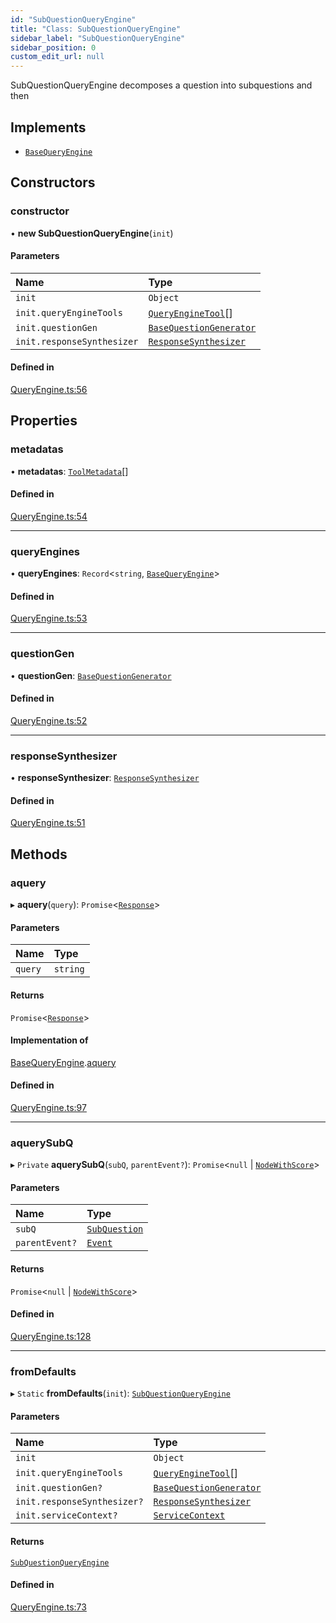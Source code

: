```yaml
---
id: "SubQuestionQueryEngine"
title: "Class: SubQuestionQueryEngine"
sidebar_label: "SubQuestionQueryEngine"
sidebar_position: 0
custom_edit_url: null
---
```


SubQuestionQueryEngine decomposes a question into subquestions and then

## Implements

- [`BaseQueryEngine`](../interfaces/BaseQueryEngine.md)

## Constructors

### constructor

• **new SubQuestionQueryEngine**(`init`)

#### Parameters

| Name | Type |
| :------ | :------ |
| `init` | `Object` |
| `init.queryEngineTools` | [`QueryEngineTool`](../interfaces/QueryEngineTool.md)[] |
| `init.questionGen` | [`BaseQuestionGenerator`](../interfaces/BaseQuestionGenerator.md) |
| `init.responseSynthesizer` | [`ResponseSynthesizer`](ResponseSynthesizer.md) |

#### Defined in

[QueryEngine.ts:56](https://github.com/run-llama/LlamaIndexTS/blob/f9f6dc6/packages/core/src/QueryEngine.ts#L56)

## Properties

### metadatas

• **metadatas**: [`ToolMetadata`](../interfaces/ToolMetadata.md)[]

#### Defined in

[QueryEngine.ts:54](https://github.com/run-llama/LlamaIndexTS/blob/f9f6dc6/packages/core/src/QueryEngine.ts#L54)

___

### queryEngines

• **queryEngines**: `Record`<`string`, [`BaseQueryEngine`](../interfaces/BaseQueryEngine.md)\>

#### Defined in

[QueryEngine.ts:53](https://github.com/run-llama/LlamaIndexTS/blob/f9f6dc6/packages/core/src/QueryEngine.ts#L53)

___

### questionGen

• **questionGen**: [`BaseQuestionGenerator`](../interfaces/BaseQuestionGenerator.md)

#### Defined in

[QueryEngine.ts:52](https://github.com/run-llama/LlamaIndexTS/blob/f9f6dc6/packages/core/src/QueryEngine.ts#L52)

___

### responseSynthesizer

• **responseSynthesizer**: [`ResponseSynthesizer`](ResponseSynthesizer.md)

#### Defined in

[QueryEngine.ts:51](https://github.com/run-llama/LlamaIndexTS/blob/f9f6dc6/packages/core/src/QueryEngine.ts#L51)

## Methods

### aquery

▸ **aquery**(`query`): `Promise`<[`Response`](Response.md)\>

#### Parameters

| Name | Type |
| :------ | :------ |
| `query` | `string` |

#### Returns

`Promise`<[`Response`](Response.md)\>

#### Implementation of

[BaseQueryEngine](../interfaces/BaseQueryEngine.md).[aquery](../interfaces/BaseQueryEngine.md#aquery)

#### Defined in

[QueryEngine.ts:97](https://github.com/run-llama/LlamaIndexTS/blob/f9f6dc6/packages/core/src/QueryEngine.ts#L97)

___

### aquerySubQ

▸ `Private` **aquerySubQ**(`subQ`, `parentEvent?`): `Promise`<``null`` \| [`NodeWithScore`](../interfaces/NodeWithScore.md)\>

#### Parameters

| Name | Type |
| :------ | :------ |
| `subQ` | [`SubQuestion`](../interfaces/SubQuestion.md) |
| `parentEvent?` | [`Event`](../interfaces/Event.md) |

#### Returns

`Promise`<``null`` \| [`NodeWithScore`](../interfaces/NodeWithScore.md)\>

#### Defined in

[QueryEngine.ts:128](https://github.com/run-llama/LlamaIndexTS/blob/f9f6dc6/packages/core/src/QueryEngine.ts#L128)

___

### fromDefaults

▸ `Static` **fromDefaults**(`init`): [`SubQuestionQueryEngine`](SubQuestionQueryEngine.md)

#### Parameters

| Name | Type |
| :------ | :------ |
| `init` | `Object` |
| `init.queryEngineTools` | [`QueryEngineTool`](../interfaces/QueryEngineTool.md)[] |
| `init.questionGen?` | [`BaseQuestionGenerator`](../interfaces/BaseQuestionGenerator.md) |
| `init.responseSynthesizer?` | [`ResponseSynthesizer`](ResponseSynthesizer.md) |
| `init.serviceContext?` | [`ServiceContext`](../interfaces/ServiceContext.md) |

#### Returns

[`SubQuestionQueryEngine`](SubQuestionQueryEngine.md)

#### Defined in

[QueryEngine.ts:73](https://github.com/run-llama/LlamaIndexTS/blob/f9f6dc6/packages/core/src/QueryEngine.ts#L73)
